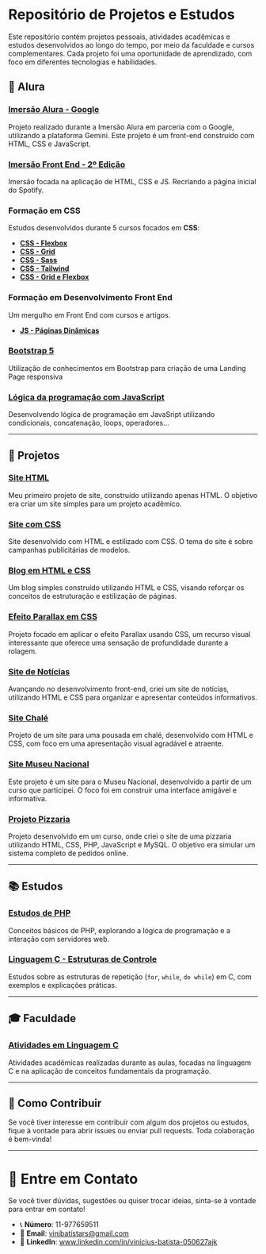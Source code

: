 # Repositório de Projetos e Estudos

Este repositório contém projetos pessoais, atividades acadêmicas e estudos desenvolvidos ao longo do tempo, por meio da faculdade e cursos complementares. Cada projeto foi uma oportunidade de aprendizado, com foco em diferentes tecnologias e habilidades.

## 🌊 **Alura**

### [Imersão Alura - Google](https://github.com/AJK-Vinicius/Vin-ProjetosAjk/tree/main/project_imersao_alura_google)
Projeto realizado durante a Imersão Alura em parceria com o Google, utilizando a plataforma Gemini. Este projeto é um front-end construído com HTML, CSS e JavaScript.

### [Imersão Front End - 2º Edição](https://github.com/AJK-Vinicius/Vin-ProjetosAjk/tree/main/Imers%C3%A3o%20Front%20End%202%C2%BA%20Edi%C3%A7%C3%A3o/spotify)
Imersão focada na aplicação de HTML, CSS e JS. Recriando a página inicial do Spotify. 

### Formação em CSS
Estudos desenvolvidos durante 5 cursos focados em **CSS**:

- [**CSS - Flexbox**](https://github.com/AJK-Vinicius/Vin-ProjetosAjk/tree/main/Css_Flexbox_Layouts)
- [**CSS - Grid**](https://github.com/AJK-Vinicius/Vin-ProjetosAjk/tree/main/Css_Grid_Layouts)
- [**CSS - Sass**](https://github.com/AJK-Vinicius/Vin-ProjetosAjk/tree/main/Css_Sass)
- [**CSS - Tailwind**](https://github.com/AJK-Vinicius/Vin-ProjetosAjk/tree/main/Css_Tailwind)
- [**CSS - Grid e Flexbox**](https://github.com/AJK-Vinicius/Vin-ProjetosAjk/tree/main/Css_Grid_Flexbox)

### Formação em Desenvolvimento Front End
Um mergulho em Front End com cursos e artigos.

- [**JS - Páginas Dinâmicas**](https://github.com/AJK-Vinicius/Vin-ProjetosAjk/tree/main/js_p%C3%A1ginas%20din%C3%A2micas)

### [Bootstrap 5](https://github.com/AJK-Vinicius/Vin-ProjetosAjk/tree/main/Bootstrap%205)
Utilização de conhecimentos em Bootstrap para criação de uma Landing Page responsiva 

### [Lógica da programação com JavaScript](https://github.com/AJK-Vinicius/Vin-ProjetosAjk/tree/main/L%C3%B3gica%20da%20programa%C3%A7%C3%A3o%20com%20JS)
Desenvolvendo lógica de programação em JavaSript utilizando condicionais, concatenação, loops, operadores...

---

## 📂 **Projetos**

### [Site HTML](https://github.com/AJK-Vinicius/Vin-ProjetosAjk/tree/Site_HTML/Site_HTML) 
Meu primeiro projeto de site, construído utilizando apenas HTML. O objetivo era criar um site simples para um projeto acadêmico.

### [Site com CSS](https://github.com/AJK-Vinicius/Vin-ProjetosAjk/tree/Site_CSS/Site_CSS_Modelo)
Site desenvolvido com HTML e estilizado com CSS. O tema do site é sobre campanhas publicitárias de modelos.

### [Blog em HTML e CSS](https://github.com/AJK-Vinicius/Vin-ProjetosAjk/tree/Projeto_Blog_HTML_CSS/Projeto_Blog_CSS_Html)
Um blog simples construído utilizando HTML e CSS, visando reforçar os conceitos de estruturação e estilização de páginas.

### [Efeito Parallax em CSS](https://github.com/AJK-Vinicius/Vin-ProjetosAjk/tree/CSS_Parallax/CSS_PARALLAX)
Projeto focado em aplicar o efeito Parallax usando CSS, um recurso visual interessante que oferece uma sensação de profundidade durante a rolagem.

### [Site de Notícias](https://github.com/AJK-Vinicius/Vin-ProjetosAjk/tree/main/Projeto%20Site%20de%20Not%C3%ADcias)
Avançando no desenvolvimento front-end, criei um site de notícias, utilizando HTML e CSS para organizar e apresentar conteúdos informativos.

### [Site Chalé](https://github.com/AJK-Vinicius/Vin-ProjetosAjk/tree/main/Projeto%20Chal%C3%A9)
Projeto de um site para uma pousada em chalé, desenvolvido com HTML e CSS, com foco em uma apresentação visual agradável e atraente.

### [Site Museu Nacional](https://github.com/AJK-Vinicius/Vin-ProjetosAjk/tree/main/Projeto%20Museu%20Nacional)
Este projeto é um site para o Museu Nacional, desenvolvido a partir de um curso que participei. O foco foi em construir uma interface amigável e informativa.

### [Projeto Pizzaria](https://github.com/AJK-Vinicius/Vin-ProjetosAjk/tree/main/Projeto%20Pizzaria)
Projeto desenvolvido em um curso, onde criei o site de uma pizzaria utilizando HTML, CSS, PHP, JavaScript e MySQL. O objetivo era simular um sistema completo de pedidos online.

---

## 📚 **Estudos**

### [Estudos de PHP](https://github.com/AJK-Vinicius/Vin-ProjetosAjk/tree/main/Estudos%20em%20PHP)
Conceitos básicos de PHP, explorando a lógica de programação e a interação com servidores web.

### [Linguagem C - Estruturas de Controle](https://github.com/AJK-Vinicius/Vin-ProjetosAjk/tree/main/Linguagem%20C%20-%20FOR%2C%20WHILE%2C%20DO%20WHILE)
Estudos sobre as estruturas de repetição (`for`, `while`, `do while`) em C, com exemplos e explicações práticas.

---

## 🎓 **Faculdade**

### [Atividades em Linguagem C](https://github.com/AJK-Vinicius/Vin-ProjetosAjk/tree/main/Faculdade%20-%20ATIVIDADES%20Linguagem%20C)
Atividades acadêmicas realizadas durante as aulas, focadas na linguagem C e na aplicação de conceitos fundamentais da programação.

---

## 🚀 **Como Contribuir**

Se você tiver interesse em contribuir com algum dos projetos ou estudos, fique à vontade para abrir issues ou enviar pull requests. Toda colaboração é bem-vinda!

---

# 📨 Entre em Contato

Se você tiver dúvidas, sugestões ou quiser trocar ideias, sinta-se à vontade para entrar em contato!

- 📞 **Número**: 11-977659511
- 📧 **Email**: vinibatistars@gmail.com
- 💼 **LinkedIn**: www.linkedin.com/in/vinícius-batista-050627ajk
